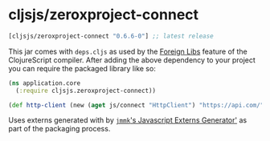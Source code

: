 # cljsjs/zeroxproject-connect

[](dependency)
```clojure
[cljsjs/zeroxproject-connect "0.6.6-0"] ;; latest release
```
[](/dependency)

This jar comes with `deps.cljs` as used by the [Foreign Libs][flibs] feature
of the ClojureScript compiler. After adding the above dependency to your project
you can require the packaged library like so:

```clojure
(ns application.core
  (:require cljsjs.zeroxproject-connect))

(def http-client (new (aget js/connect "HttpClient") "https://api.com/")
```

Uses externs generated with by [`jmmk`'s Javascript Externs Generator'](https://github.com/jmmk/javascript-externs-generator) as part of the packaging process.

[flibs]: https://clojurescript.org/reference/packaging-foreign-deps
